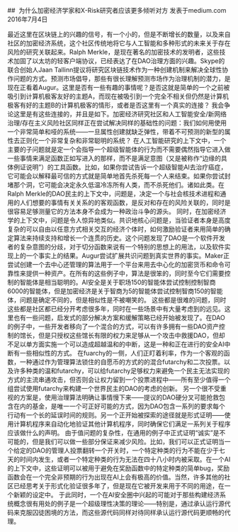 ##  为什么加密经济学家和X-Risk研究者应该更多倾听对方
发表于medium.com
2016年7月4日

最近这里在区块链上的兴趣的信号，有一个小的，但是不断增长的数量，以及来自社区的加密经济系统，这个社区传统地将它与人工智能和多种形式的未来关于存在风险的研究关联起来。Ralph Merkle，是现在著名的加密技术的发明者，这些技术加固了以太坊的轻客户端协议，已经表达了在DAO治理方面的兴趣。Skype的联合创始人Jaan Tallinn提议将研究区块链技术作为一种创建机制来解决全球性协作问题的方式。预测市场倡导，那些有很长理解预测市场作为治理机制的潜力，是现在正看着Augur。这里是否有一些有趣的事情呢？是否这就是简单的一个之前被吸引到计算机极客友好的主题A，而现在被吸引到一个完全不相关但仍然是计算机极客有好的主题B的计算机极客的情形，或者是否这里有一个真实的连接？
我会争论这里是有这些连接的，并且是如下。加密经济研究社区和人工智能安全/新网络治理/存在主义风险社区同样正在尝试解决同样的基础性的问题：我们如何用使用一个非常简单和哑的系统——一旦属性创建就缺乏弹性，带着不可预测的新型的属性去正则化一个非常复杂和非常聪明的系统？
在人工智能研究的上下文中，一个主要的子问题就是定一个会指导一个超级智能体的行为而不需要偶然指导它进入做一些事情来满足函数正如写进入的那样，而不是满足意图（又是被称作“边缘的具体例证说明”）的工具函数。比如，如果你尝试告诉一个超级智能AI去治疗癌症，它可能会以解释最可信的方式就是简单地首先杀死每一个人来结束。如果你尝试封堵那个洞，它可能会决定永久低温冷冻所有人类，而不杀死他们。诸如此类。在Ralph Merkle的DAO民主的上下文中，问题是，决定一个与社会核技术进程和通用的人们想要的事情有关关系的的客观函数，是反对和存在的风险关联的，同时是很容易足够测量它的方法本身不会成为一种政治斗争的源头。
同时，在加密经济学的上下文中，问题是令人惊异地类似。共识地核心问题是，当验证者本身是高度复杂的可以自由以任意方式相关交互的经济个体时，如何激励验证者来用简单的确定算法来持续支持和增长一个连贯的历史。这个问题发现了DAO是一个软件开发者的复杂意图的分歧，对于切分函数来说有一个特别的思想上的用法，以及软件实现上的一个事实上的结果。Augur尝试扩展共识问题到真实世界的事实。Maker正尝试创建一个去中心还管理的算法用于一个平台来用去中心化的加密货币和命令可靠性来提供一种资产。在所有的这些例子中，算法是很笨的，同时至今它们需要控制的智能体是相当聪明的。AI安全是关于职场150的智能体尝试控制控制智商6000的智能体，但是加密经济是关于智商为5的智能体尝试控制智商150的智能体，问题是确定不同的，但是相似性是不被嘲笑的。
这些都是很难的问题，同时这些都是社区都已经分开考虑很多年，同时在一些场景中有大量考虑到的远见。这里也有一些问题，启发式的部分解决方案和缓解策略已经开始被发现了。在DAO的例子中，一些开发者移向了一个混合的方式，可以有许多拥有一些DAO资产控制的馆长，但是只授权这些馆长有限的权力来足够从一个攻击中救援DAO，但却不足以单方面实施一个可以造成超越温和的中断，这是一种和正在进行的安全AI中断有一些相似性的方式。
在fuarchy的一侧，人们正盯着利率，作为一个客观的函数，一种通过作为管理算法锁住的自愿币的方式的的混合futarchy和二次投票。以及许多种类的温和futarchy，可以给futarchy足够权力来避免一个民主无法实现的方式的主流串通攻击，但否则会让权力留到一个投票进程中——所有至少值得一个组尝试使用futarchy来构建一个世界民主的DAO的考虑的创新。
另一个很不受重视的方案是，使用治理算法明确让事情慢下来——提议的DAO硬分叉可能抢救包含在内的基金，是唯一一个可正好可能的方式，因为DAO包含一系列的要求每个行动有一个长的延误时间的规则。另一个正开始被探索的途径就是形式证明——使用计算机程序来自动化地验证其他计算机程序，同时确保它们满足一系列关于程序应该做什么的声明。
由于值问题的复杂性，在通用的例子中正式证明“诚实”是不可能的，但是我们可以做一些部分保证来减少风险。比如，我们可以正式证明当一个给定的DAO的管理人投票翻转一个开关时，一个特定种类的行为不能在少于七天的时间内发生，或者一个特定种类的行为无法在四十八小时内被采取。在一个AI的上下文中，这些证明可以被用于避免在奖励函数中的特定种类的简单bug，奖励函数会在一个完全非预期的行为出现在AI上会有极高的价值。当然，许多其他的社区已经思考关于形式化验证很多年了，但是现在它被开发来用于不同的用途，在一个新颖的设定中。
于此同时，一个在AI安全圈中兴起的可能对于那些构建经济系统概念很有用处的例子是一个超级理性决策的理论——特别是，通过承认运行源代码来克服囚徒困境的方法，而这些源代码同样对待同样承认运行源代码更顺畅的代理。
